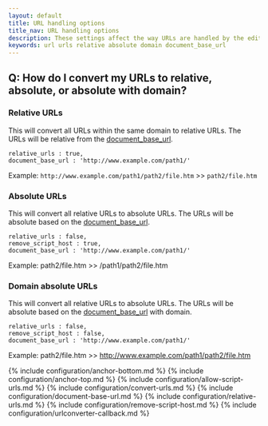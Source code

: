 ```yaml
---
layout: default
title: URL handling options
title_nav: URL handling options
description: These settings affect the way URLs are handled by the editor.
keywords: url urls relative absolute domain document_base_url
---
```


## Q: How do I convert my URLs to relative, absolute, or absolute with domain?

### Relative URLs

This will convert all URLs within the same domain to relative URLs. The URLs will be relative from the [document_base_url](#document_base_url).

```
relative_urls : true,
document_base_url : 'http://www.example.com/path1/'
```

Example: `http://www.example.com/path1/path2/file.htm` >> `path2/file.htm`

### Absolute URLs

This will convert all relative URLs to absolute URLs. The URLs will be absolute based on the [document_base_url](#document_base_url).

```
relative_urls : false,
remove_script_host : true,
document_base_url : 'http://www.example.com/path1/'
```

Example: path2/file.htm >> /path1/path2/file.htm

### Domain absolute URLs

This will convert all relative URLs to absolute URLs. The URLs will be absolute based on the [document_base_url](#document_base_url) with domain.

```
relative_urls : false,
remove_script_host : false,
document_base_url : 'http://www.example.com/path1/'
```

Example: path2/file.htm >> http://www.example.com/path1/path2/file.htm


{% include configuration/anchor-bottom.md %}
{% include configuration/anchor-top.md %}
{% include configuration/allow-script-urls.md %}
{% include configuration/convert-urls.md %}
{% include configuration/document-base-url.md %}
{% include configuration/relative-urls.md %}
{% include configuration/remove-script-host.md %}
{% include configuration/urlconverter-callback.md %}
